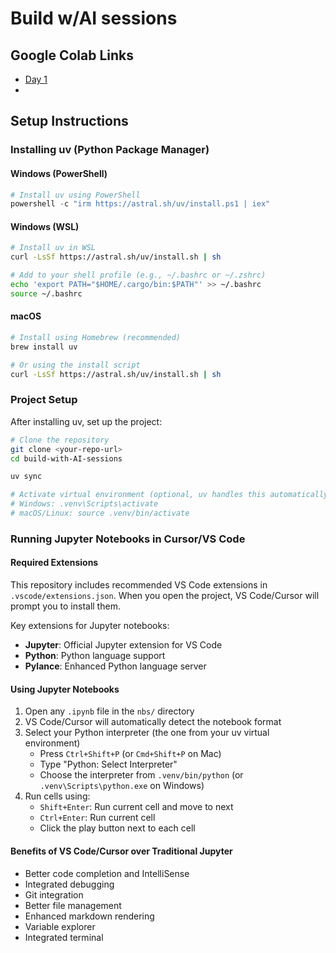 # Build w/AI sessions

## Google Colab Links
- [Day 1](https://colab.research.google.com/drive/1_JMywIQN-XKCkepgezFjeJUBCBBBt4Gd?authuser=2#scrollTo=eRQsfVPYmED3)
- 

## Setup Instructions

### Installing uv (Python Package Manager)

#### Windows (PowerShell)
```powershell
# Install uv using PowerShell
powershell -c "irm https://astral.sh/uv/install.ps1 | iex"
```

#### Windows (WSL)
```bash
# Install uv in WSL
curl -LsSf https://astral.sh/uv/install.sh | sh

# Add to your shell profile (e.g., ~/.bashrc or ~/.zshrc)
echo 'export PATH="$HOME/.cargo/bin:$PATH"' >> ~/.bashrc
source ~/.bashrc
```

#### macOS
```bash
# Install using Homebrew (recommended)
brew install uv

# Or using the install script
curl -LsSf https://astral.sh/uv/install.sh | sh
```

### Project Setup

After installing uv, set up the project:

```bash
# Clone the repository
git clone <your-repo-url>
cd build-with-AI-sessions

uv sync

# Activate virtual environment (optional, uv handles this automatically)
# Windows: .venv\Scripts\activate
# macOS/Linux: source .venv/bin/activate
```

### Running Jupyter Notebooks in Cursor/VS Code

#### Required Extensions
This repository includes recommended VS Code extensions in `.vscode/extensions.json`. When you open the project, VS Code/Cursor will prompt you to install them.

Key extensions for Jupyter notebooks:
- **Jupyter**: Official Jupyter extension for VS Code
- **Python**: Python language support
- **Pylance**: Enhanced Python language server

#### Using Jupyter Notebooks
1. Open any `.ipynb` file in the `nbs/` directory
2. VS Code/Cursor will automatically detect the notebook format
3. Select your Python interpreter (the one from your uv virtual environment)
   - Press `Ctrl+Shift+P` (or `Cmd+Shift+P` on Mac)
   - Type "Python: Select Interpreter"
   - Choose the interpreter from `.venv/bin/python` (or `.venv\Scripts\python.exe` on Windows)
4. Run cells using:
   - `Shift+Enter`: Run current cell and move to next
   - `Ctrl+Enter`: Run current cell
   - Click the play button next to each cell

#### Benefits of VS Code/Cursor over Traditional Jupyter
- Better code completion and IntelliSense
- Integrated debugging
- Git integration
- Better file management
- Enhanced markdown rendering
- Variable explorer
- Integrated terminal 